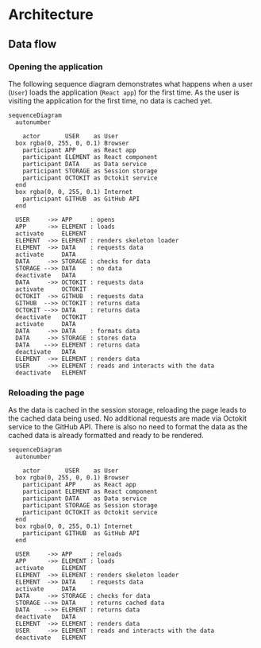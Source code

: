 # Architecture

## Data flow

### Opening the application

The following sequence diagram demonstrates what happens when a user (`User`) loads the application (`React app`) for the first time. As the user is visiting the application for the first time, no data is cached yet.

```mermaid
sequenceDiagram
  autonumber

    actor       USER    as User
  box rgba(0, 255, 0, 0.1) Browser
    participant APP     as React app
    participant ELEMENT as React component
    participant DATA    as Data service
    participant STORAGE as Session storage
    participant OCTOKIT as Octokit service
  end
  box rgba(0, 0, 255, 0.1) Internet
    participant GITHUB  as GitHub API
  end

  USER     ->> APP     : opens
  APP      ->> ELEMENT : loads
  activate     ELEMENT
  ELEMENT  ->> ELEMENT : renders skeleton loader
  ELEMENT  ->> DATA    : requests data
  activate     DATA
  DATA     ->> STORAGE : checks for data
  STORAGE -->> DATA    : no data
  deactivate   DATA
  DATA     ->> OCTOKIT : requests data
  activate     OCTOKIT
  OCTOKIT  ->> GITHUB  : requests data
  GITHUB  -->> OCTOKIT : returns data
  OCTOKIT -->> DATA    : returns data
  deactivate   OCTOKIT
  activate     DATA
  DATA     ->> DATA    : formats data
  DATA     ->> STORAGE : stores data
  DATA    -->> ELEMENT : returns data
  deactivate   DATA
  ELEMENT  ->> ELEMENT : renders data
  USER     ->> ELEMENT : reads and interacts with the data
  deactivate   ELEMENT
```

### Reloading the page

As the data is cached in the session storage, reloading the page leads to the cached data being used. No additional requests are made via Octokit service to the GitHub API. There is also no need to format the data as the cached data is already formatted and ready to be rendered.

```mermaid
sequenceDiagram
  autonumber

    actor       USER    as User
  box rgba(0, 255, 0, 0.1) Browser
    participant APP     as React app
    participant ELEMENT as React component
    participant DATA    as Data service
    participant STORAGE as Session storage
    participant OCTOKIT as Octokit service
  end
  box rgba(0, 0, 255, 0.1) Internet
    participant GITHUB  as GitHub API
  end

  USER     ->> APP     : reloads
  APP      ->> ELEMENT : loads
  activate     ELEMENT
  ELEMENT  ->> ELEMENT : renders skeleton loader
  ELEMENT  ->> DATA    : requests data
  activate     DATA
  DATA     ->> STORAGE : checks for data
  STORAGE -->> DATA    : returns cached data
  DATA    -->> ELEMENT : returns data
  deactivate   DATA
  ELEMENT  ->> ELEMENT : renders data
  USER     ->> ELEMENT : reads and interacts with the data
  deactivate   ELEMENT
```
